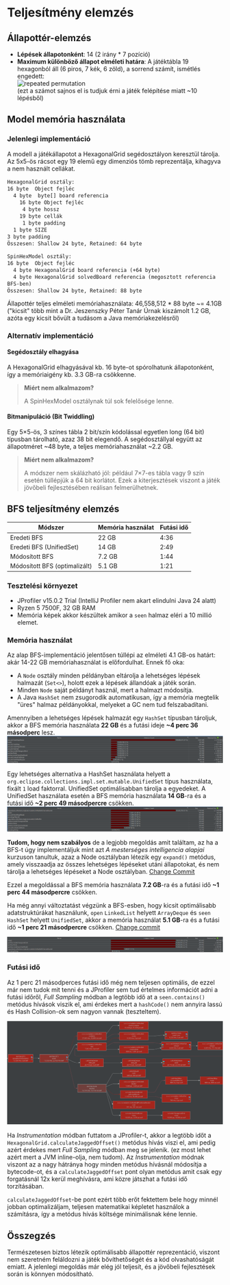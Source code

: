 # Teljesítmény elemzés

## Állapottér-elemzés

- **Lépések állapotonként**: 14 (2 irány \* 7 pozíció)
- **Maximum különböző állapot elméleti határa**: A játéktábla 19 hexagonból áll (6 piros, 7 kék, 6 zöld), a sorrend számít, ismétlés engedett: <br> ![repeated permutation](<https://latex.codecogs.com/svg.image?P_{19}^{6,6,7} = \dfrac{19!}{6!\cdot6!\cdot7!} = 46,558,512>)<br> (ezt a számot sajnos el is tudjuk érni a játék felépítése miatt ~10 lépésből)

## Model memória használata

### Jelenlegi implementáció

A modell a játékállapotot a HexagonalGrid segédosztályon keresztül tárolja. Az 5x5-ös rácsot egy 19 elemű egy dimenziós tömb reprezentálja, kihagyva a nem használt cellákat.

```
HexagonalGrid osztály:
16 byte  Object fejléc
  4 byte  byte[] board referencia
    16 byte Object fejléc
     4 byte hossz
    19 byte cellák
     1 byte padding
  1 byte SIZE
3 byte padding
Összesen: Shallow 24 byte, Retained: 64 byte
```

```
SpinHexModel osztály:
16 byte  Object fejléc
  4 byte HexagonalGrid board referencia (+64 byte)
  4 byte HexagonalGrid solvedBoard referencia (megosztott referencia BFS-ben)
Összesen: Shallow 24 byte, Retained: 88 byte
```

Állapottér teljes elméleti memóriahasználata:
46,558,512 \* 88 byte ~= 4.1GB
("kicsit" több mint a Dr. Jeszenszky Péter Tanár Úrnak kiszámolt 1.2 GB, azóta egy kicsit bővült a tudásom a Java memóriakezelésről)

### Alternatív implementáció

#### Segédosztály elhagyása

A HexagonalGrid elhagyásával kb. 16 byte-ot spórolhatunk állapotonként, így a memóriaigény kb. 3.3 GB-ra csökkenne.

> **Miért nem alkalmazom?**
>
> A SpinHexModel osztálynak túl sok felelősége lenne.

#### Bitmanipuláció (Bit Twiddling)

Egy 5×5-ös, 3 színes tábla 2 bit/szín kódolással egyetlen long (64 bit) típusban tárolható, azaz 38 bit elegendő. A segédosztállyal együtt az állapotméret ~48 byte, a teljes memóriahasználat ~2.2 GB.

> **Miért nem alkalmazom?**
>
> A módszer nem skálázható jól: például 7×7-es tábla vagy 9 szín esetén túllépjük a 64 bit korlátot. Ezek a kiterjesztések viszont a játék jövőbeli fejlesztésében reálisan felmerülhetnek.

## BFS teljesítmény elemzés

| Módszer                       | Memória használat | Futási idő |
| ----------------------------- | ----------------- | ---------- |
| Eredeti BFS                   | 22 GB             | 4:36       |
| Eredeti BFS (UnifiedSet)      | 14 GB             | 2:49       |
| Módosított BFS                | 7.2 GB            | 1:44       |
| Módosított BFS (optimalizált) | 5.1 GB            | 1:21       |

### Tesztelési környezet

- JProfiler v15.0.2 Trial (IntelliJ Profiler nem akart elindulni Java 24 alatt)
- Ryzen 5 7500F, 32 GB RAM
- Memória képek akkor készültek amikor a `seen` halmaz eléri a 10 millió elemet.

### Memória használat

Az alap BFS-implementáció jelentősen túllépi az elméleti 4.1 GB-os határt: akár 14-22 GB memóriahasználat is előfordulhat. Ennek fő oka:

- A `Node` osztály minden példányban eltárolja a lehetséges lépések halmazát (`Set<>`), holott ezek a lépések állandóak a játék során.
- Minden `Node` saját példányt használ, mert a halmazt módosítja.
- A Java `HashSet` nem zsugorodik automatikusan, így a memória megtelik "üres" halmaz példányokkal, melyeket a GC nem tud felszabadítani.

Amennyiben a lehetséges lépések halmazát egy `HashSet` típusban tároljuk, akkor a BFS memória használata **22 GB** és a futási ideje **~4 perc 36 másodperc** lesz.
![Eredeti BFS kereső memória használata HashSet-el](./assets/mem_orig_hashmap.png)

Egy lehetséges alternatíva a HashSet használata helyett a `org.eclipse.collections.impl.set.mutable.UnifiedSet` típus használata, fixált `1` load faktorral. UnifiedSet optimálisabban tárolja a egyedeket.
A UnifiedSet használata esetén a BFS memória használata **14 GB**-ra és a futási idő **~2 perc 49 másodpercre** csökken.
![Eredeti BFS kereső memória használata UnifiedSet-el](./assets/mem_orig_unifiedset.png)

**Tudom, hogy nem szabályos** de a legjobb megoldás amit találtam, az ha a BFS-t úgy implementáljuk mint azt _A mesterséges intelligencia alapjai_ kurzuson tanultuk, azaz a Node osztályban létezik egy `expand()` metódus, amely visszaadja az összes lehetséges lépéseket utáni állapotokat, és nem tárolja a lehetséges lépéseket a Node osztályban.
[Change Commit](https://github.com/INBPM0420L/homework-project-2025-GitDevla/commit/8d24f014087e5d33ea0ef0376584ecb66cfbde36)

Ezzel a megoldással a BFS memória használata **7.2 GB**-ra és a futási idő **~1 perc 44 másodpercre** csökken.

Ha még annyi változtatást végzünk a BFS-esben, hogy kicsit optimálisabb adatstruktúrákat használunk, `open` `LinkedList` helyett `ArrayDeque`
és `seen` `HashSet` helyett `UnifiedSet`, akkor a memória használat **5.1 GB**-ra és a futási idő **~1 perc 21 másodpercre** csökken. [Change commit](https://github.com/INBPM0420L/homework-project-2025-GitDevla/commit/6092df8f83ba0f003d7669649ab4dedc21468329)

![Új BFS kekreső memória használata](./assets/mem_modif.png)

### Futási idő

Az 1 perc 21 másodperces futási idő még nem teljesen optimális, de ezzel már nem tudok mit tenni és a JProfiler sem tud értelmes információt adni a futási időről, _Full Sampling_ módban a legtöbb idő at a `seen.contains()` metódus hívások viszik el, ami érdekes mert a `hashCode()` nem annyira lassú és Hash Collision-ok sem nagyon vannak (teszteltem).

![Futási idő eloszlás Full Sampling](./assets/cpu_modif.png)

Ha _Instrumentation_ módban futtatom a JProfiler-t, akkor a legtöbb időt a `HexagonalGrid.calculateJaggedOffset()` metódus hívás viszi el, ami pedig azért érdekes mert _Full Sampling_ módban meg se jelenik. (ez most lehet azért mert a JVM inline-olja, nem tudom). Az _Instrumentation_ módnak viszont az a nagy hátránya hogy minden metódus hívásnál módosítja a bytecode-ot, és a `calculateJaggedOffset` pont olyan metódus amit csak egy forgatásnál 12x kerül meghívásra, ami közre játszhat a futási idő torzításában.

`calculateJaggedOffset`-be pont ezért több erőt fektettem bele hogy minnél jobban optimalizáljam, teljesen matematikai képletet használok a számításra, így a metódus hívás költsége minimálisnak kéne lennie.

## Összegzés

Természetesen biztos létezik optimálisabb állapottér reprezentáció, viszont nem szeretném feláldozni a játék bővíthetőségét és a kód olvashatóságát emiatt. A jelenlegi megoldás már elég jól teljesít, és a jövőbeli fejlesztések során is könnyen módosítható.
